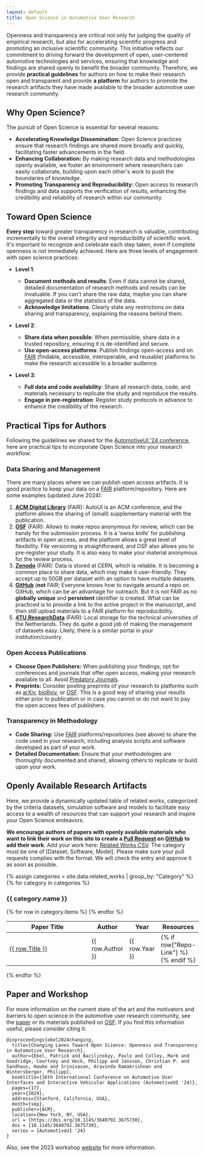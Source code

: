 ```yaml
---
layout: default
title: Open Science in Automotive User Research
---
```



Openness and transparency are critical not only for judging the quality of empirical research, but also for accelerating scientific progress and promoting an inclusive scientific community. This initiative reflects our commitment to driving forward the development of open, user-centered automotive technologies and services, ensuring that knowledge and findings are shared openly to benefit the broader community. Therefore, we provide **practical guidelines** for authors on how to make their research open and transparent and provide **a platform** for authors to promote the research artifacts they have made available to the broader automotive user research community.

## Why Open Science?

The pursuit of Open Science is essential for several reasons:

- **Accelerating Knowledge Dissemination:** Open Science practices ensure that research findings are shared more broadly and quickly, facilitating faster advancements in the field.
- **Enhancing Collaboration:** By making research data and methodologies openly available, we foster an environment where researchers can easily collaborate, building upon each other's work to push the boundaries of knowledge.
- **Promoting Transparency and Reproducibility:** Open access to research findings and data supports the verification of results, enhancing the credibility and reliability of research within our community.


## Toward Open Science

**Every step** toward greater transparency in research is valuable, contributing incrementally to the overall integrity and reproducibility of scientific work. It's important to recognize and celebrate each step taken, even if complete openness is not immediately achieved. Here are three levels of engagement with open science practices:

- **Level 1**:
  - **Document methods and results**: Even if data cannot be shared, detailed documentation of research methods and results can be invaluable. If you can't share the raw data, maybe you can share aggregated data or the statistics of the data.
  - **Acknowledge limitations**: Clearly state any restrictions on data sharing and transparency, explaining the reasons behind them.

- **Level 2**:
  - **Share data when possible**: When permissible, share data in a trusted repository, ensuring it is de-identified and secure.
  - **Use open-access platforms**: Publish findings open-access and on [FAIR](https://www.go-fair.org/fair-principles/) (findable, accessible, interoperable, and reusable) platforms to make the research accessible to a broader audience.

- **Level 3**:
  - **Full data and code availability**: Share all research data, code, and materials necessary to replicate the study and reproduce the results.
  - **Engage in pre-registration**: Register study protocols in advance to enhance the credibility of the research.




## Practical Tips for Authors

Following the guidelines we shared for the [AutomotiveUI '24 conference](https://www.auto-ui.org/24/authors/open-science/), here are practical tips to incorporate Open Science into your research workflow:

### Data Sharing and Management

There are many places where we can publish open access artifacts. It is good practice to keep your data on a [FAIR](https://www.go-fair.org/fair-principles/)  platform/repository. Here are some examples (updated June 2024):

1. **[ACM Digital Library](https://dl.acm.org)** (FAIR): AutoUI is an ACM conference, and the platform allows the sharing of (small) supplementary material with the publication.
2. **[OSF](https://osf.io)** (FAIR): Allows to make repos anonymous for review, which can be handy for the submission process. It is a ‘swiss knife’ for publishing artifacts in open access, and the platform allows a great level of flexibility. File versioning is straightforward, and OSF also allows you to pre-register your study. It is also easy to make your material anonymous for the review process.
3. **[Zenodo](https://zenodo.org)** (FAIR): Data is stored at CERN, which is reliable. It is becoming a common place to share data, which may make it user-friendly. They accept up to 50GB per dataset with an option to have multiple datasets.
4. **[GitHub](https://github.com)** (**not** FAIR; Everyone knows how to navigate around a repo on GitHub, which can be an advantage for outreach. But it is not FAIR as no **globally unique** and **persistent** identifier is created. What can be practiced is to provide a link to the active project in the manuscript, and then still upload materials to a FAIR platform for reproducibility.
5. **[4TU.ResearchData](https://data.4tu.nl)** (FAIR): Local storage for the technical universities of the Netherlands. They do quite a good job of making the management of datasets easy. Likely, there is a similar portal in your institution/country.



### Open Access Publications

- **Choose Open Publishers:** When publishing your findings, opt for conferences and journals that offer open access, making your research available to all. Avoid [Predatory Journals](https://beallslist.net/).
- **Preprints:** Consider posting preprints of your research to platforms such as [arXiv](https://arxiv.org/), [bioRxiv](https://www.biorxiv.org/), or [OSF](https://www.osf.io/preprints). This is a good way of sharing your results either prior to publication or in case you cannot or do not want to pay the open access fees of publishers.

### Transparency in Methodology

- **Code Sharing:** Use [FAIR](https://www.go-fair.org/fair-principles/) platforms/repositories (see above) to share the code used in your research, including analysis scripts and software developed as part of your work.
- **Detailed Documentation:** Ensure that your methodologies are thoroughly documented and shared, allowing others to replicate or build upon your work.

## Openly Available Research Artifacts

Here, we provide a dynamically updated table of related works, categorized by the criteria datasets, simulation software and models to facilitate easy access to a wealth of resources that can support your research and inspire your Open Science endeavors.

**We encourage authors of papers with openly available materials who want to link their work on this site to create a [Pull Request](https://docs.github.com/en/pull-requests/collaborating-with-pull-requests/proposing-changes-to-your-work-with-pull-requests/creating-a-pull-request)  on [GitHub](https://github.com/AutoUI-Open-Data-Initiative/autoui-open-data-initiative.github.io) to add their work**. 
Add your work here: [Related Works CSV](https://raw.githubusercontent.com/AutoUI-Open-Data-Initiative/autoui-open-data-initiative.github.io/master/_data/related_works.csv).
The category must be one of [Dataset, Software, Model]. Please make sure your pull requests complies with the format.
We will check the entry and approve it as soon as possible. 




<!-- Head Includes -->
<!-- Add these in your <head> -->
<link href="https://cdn.jsdelivr.net/npm/bootstrap@5.3.0/dist/css/bootstrap.min.css" rel="stylesheet">
<link rel="stylesheet" href="https://cdn.datatables.net/1.11.5/css/dataTables.bootstrap5.min.css">
<link rel="stylesheet" href="https://cdn.datatables.net/responsive/2.2.9/css/responsive.bootstrap5.min.css">
<link rel="stylesheet" href="https://cdnjs.cloudflare.com/ajax/libs/font-awesome/6.4.0/css/all.min.css">



{% assign categories = site.data.related_works | group_by: "Category" %}
{% for category in categories %}
  <h3 class="mt-4">{{ category.name }}</h3>
  <div class="datatables-wrapper container-fluid">
    <table id="table-{{ category.name | slugify }}" class="display responsive nowrap" style="width:100%">
      <thead class="table-light">
        <tr>
          <th style="width: 100%">Paper Title</th>
          <th class="none">Author</th>
          <th class="none">Year</th>
          <th class="none">Resources</th>
        </tr>
      </thead>
      <tbody>
        {% for row in category.items %}
          <tr>
            <td title="{{ row.Title }}">
              <a href="{{ row["Paper-Link"] }}" target="_blank" rel="noopener noreferrer">{{ row.Title }}</a>
            </td>
            <td>{{ row.Author }}</td>
            <td>{{ row.Year }}</td>
            <td>
              {% if row["Repo-Link"] %}
                <a href="{{ row["Repo-Link"] }}" target="_blank" rel="noopener noreferrer">
                  <i class="fas fa-link"></i>
                </a>
              {% endif %}
            </td>
          </tr>
        {% endfor %}
      </tbody>
    </table>
  </div>
{% endfor %}


<!-- Scripts (put at end of body) -->
<script src="https://code.jquery.com/jquery-3.5.1.js"></script>
<script src="https://cdn.jsdelivr.net/npm/bootstrap@5.3.0/dist/js/bootstrap.bundle.min.js"></script>
<script src="https://cdn.datatables.net/1.11.5/js/jquery.dataTables.min.js"></script>
<script src="https://cdn.datatables.net/1.11.5/js/dataTables.bootstrap5.min.js"></script>
<script src="https://cdn.datatables.net/responsive/2.2.9/js/dataTables.responsive.min.js"></script>
<script src="https://cdn.datatables.net/responsive/2.2.9/js/responsive.bootstrap5.min.js"></script>

<script>
  $(document).ready(function () {
    $('table[id^="table-"]').DataTable({
      responsive: {
        details: { type: 'inline' }
      },
      autoWidth: false,
      lengthChange: false
    });
  });
</script>




## Paper and Workshop

For more information on the current state of the art and the motivators and barriers to open science in the automotive user research community, see the [paper](https://osf.io/tmkc2) or its materials published on [OSF](https://osf.io/zdpek/). If you find this information useful, please consider citing it:
```
@inproceedings{ebel2024changing,
  title={Changing Lanes Toward Open Science: Openness and Transparency in Automotive User Research},
  author={Ebel, Patrick and Bazilinskyy, Pavlo and Colley, Mark and Goodridge, Courtney and Hock, Philipp and Janssen, Christian P. and Sandhaus, Hauke and Srinivasan, Aravinda Ramakrishnan and Wintersberger, Philipp},
  booktitle={16th International Conference on Automotive User Interfaces and Interactive Vehicular Applications (AutomotiveUI '24)},
  pages={17},
  year={2024},
  address={Stanford, California, USA},
  month={sep},
  publisher={ACM},
  location={New York, NY, USA},
  url = {https://doi.org/10.1145/3640792.3675730},
  doi = {10.1145/3640792.3675730},
  series = {AutomotiveUI '24}
}
```

Also, see the 2023 workshop [website](https://autouimodelingws.jimdosite.com/) for more information.








